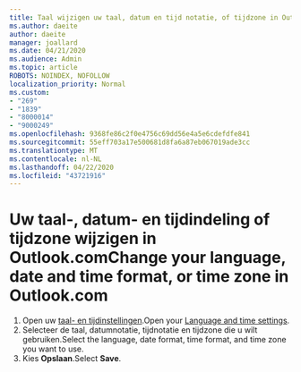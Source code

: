 ```yaml
---
title: Taal wijzigen uw taal, datum en tijd notatie, of tijdzone in Outlook.com
ms.author: daeite
author: daeite
manager: joallard
ms.date: 04/21/2020
ms.audience: Admin
ms.topic: article
ROBOTS: NOINDEX, NOFOLLOW
localization_priority: Normal
ms.custom:
- "269"
- "1839"
- "8000014"
- "9000249"
ms.openlocfilehash: 9368fe86c2f0e4756c69dd56e4a5e6cdefdfe841
ms.sourcegitcommit: 55eff703a17e500681d8fa6a87eb067019ade3cc
ms.translationtype: MT
ms.contentlocale: nl-NL
ms.lasthandoff: 04/22/2020
ms.locfileid: "43721916"
---
```

# <a name="change-your-language-date-and-time-format-or-time-zone-in-outlookcom"></a><span data-ttu-id="57052-102">Uw taal-, datum- en tijdindeling of tijdzone wijzigen in Outlook.com</span><span class="sxs-lookup"><span data-stu-id="57052-102">Change your language, date and time format, or time zone in Outlook.com</span></span>

1. <span data-ttu-id="57052-103">Open uw [taal- en tijdinstellingen](https://go.microsoft.com/fwlink/?linkid=2085505).</span><span class="sxs-lookup"><span data-stu-id="57052-103">Open your [Language and time settings](https://go.microsoft.com/fwlink/?linkid=2085505).</span></span>
1. <span data-ttu-id="57052-104">Selecteer de taal, datumnotatie, tijdnotatie en tijdzone die u wilt gebruiken.</span><span class="sxs-lookup"><span data-stu-id="57052-104">Select the language, date format, time format, and time zone you want to use.</span></span>
1. <span data-ttu-id="57052-105">Kies **Opslaan**.</span><span class="sxs-lookup"><span data-stu-id="57052-105">Select **Save**.</span></span>